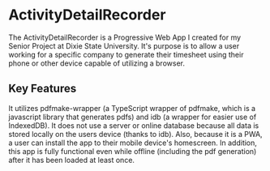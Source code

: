 # ActivityDetailRecorder
The ActivityDetailRecorder is a Progressive Web App I created for my Senior Project at Dixie State University. It's purpose is to allow a user working for a specific company to generate their timesheet using their phone or other device capable of utilizing a browser. 

## Key Features
It utilizes pdfmake-wrapper (a TypeScript wrapper of pdfmake, which is a javascript library that generates pdfs) and idb (a wrapper for easier use of IndexedDB). It does not use a server or online database because all data is stored locally on the users device (thanks to idb). Also, because it is a PWA, a user can install the app to their mobile device's homescreen. In addition, this app is fully functional even while offline (including the pdf generation) after it has been loaded at least once. 

